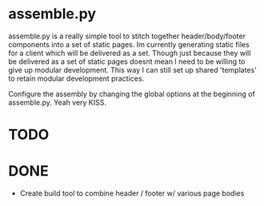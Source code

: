 assemble.py
================================
assemble.py is a really simple tool to stitch together header/body/footer components into a set of static pages. Im currently generating static files for a client which will be delivered as a set. Though just because they will be delivered as a set of static pages doesnt mean I need to be willing to give up modular development. This way I can still set up shared 'templates' to retain modular development practices.

Configure the assembly by changing the global options at the beginning of assemble.py. Yeah very KISS.

TODO
================================

DONE
================================
- Create build tool to combine header / footer w/ various page bodies
